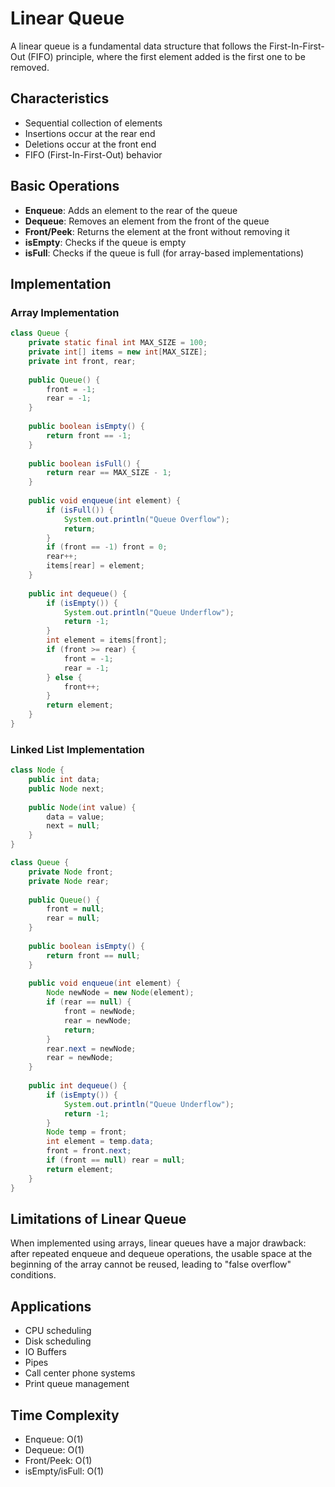 # Linear Queue

A linear queue is a fundamental data structure that follows the First-In-First-Out (FIFO) principle, where the first element added is the first one to be removed.

## Characteristics
- Sequential collection of elements
- Insertions occur at the rear end
- Deletions occur at the front end
- FIFO (First-In-First-Out) behavior

## Basic Operations
- **Enqueue**: Adds an element to the rear of the queue
- **Dequeue**: Removes an element from the front of the queue
- **Front/Peek**: Returns the element at the front without removing it
- **isEmpty**: Checks if the queue is empty
- **isFull**: Checks if the queue is full (for array-based implementations)

## Implementation

### Array Implementation
```java
class Queue {
    private static final int MAX_SIZE = 100;
    private int[] items = new int[MAX_SIZE];
    private int front, rear;
    
    public Queue() {
        front = -1;
        rear = -1;
    }
    
    public boolean isEmpty() {
        return front == -1;
    }
    
    public boolean isFull() {
        return rear == MAX_SIZE - 1;
    }
    
    public void enqueue(int element) {
        if (isFull()) {
            System.out.println("Queue Overflow");
            return;
        }
        if (front == -1) front = 0;
        rear++;
        items[rear] = element;
    }
    
    public int dequeue() {
        if (isEmpty()) {
            System.out.println("Queue Underflow");
            return -1;
        }
        int element = items[front];
        if (front >= rear) {
            front = -1;
            rear = -1;
        } else {
            front++;
        }
        return element;
    }
}
```

### Linked List Implementation
```java
class Node {
    public int data;
    public Node next;
    
    public Node(int value) {
        data = value;
        next = null;
    }
}

class Queue {
    private Node front;
    private Node rear;
    
    public Queue() {
        front = null;
        rear = null;
    }
    
    public boolean isEmpty() {
        return front == null;
    }
    
    public void enqueue(int element) {
        Node newNode = new Node(element);
        if (rear == null) {
            front = newNode;
            rear = newNode;
            return;
        }
        rear.next = newNode;
        rear = newNode;
    }
    
    public int dequeue() {
        if (isEmpty()) {
            System.out.println("Queue Underflow");
            return -1;
        }
        Node temp = front;
        int element = temp.data;
        front = front.next;
        if (front == null) rear = null;
        return element;
    }
}
```

## Limitations of Linear Queue
When implemented using arrays, linear queues have a major drawback: after repeated enqueue and dequeue operations, the usable space at the beginning of the array cannot be reused, leading to "false overflow" conditions.

## Applications
- CPU scheduling
- Disk scheduling
- IO Buffers
- Pipes
- Call center phone systems
- Print queue management

## Time Complexity
- Enqueue: O(1)
- Dequeue: O(1)
- Front/Peek: O(1)
- isEmpty/isFull: O(1)